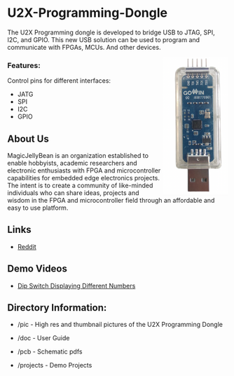 # U2X-Programming-Dongle

The U2X Programming dongle is developed to bridge USB to JTAG, SPI, I2C, and GPIO. This new USB solution can be used to program and communicate with FPGAs, MCUs. And other devices. 

<img src="pic/USB Dongle Pic.png" align="right" width= "150">

### Features:

Control pins for different interfaces:

* JATG
* SPI
* I2C
* GPIO

## About Us

MagicJellyBean is an organization established to enable hobbyists, academic researchers and electronic enthusiasts with FPGA and microcontroller capabilities for embedded edge electronics projects. The intent is to create a community of like-minded individuals who can share ideas, projects and wisdom in the FPGA and microcontroller field through an affordable and easy to use platform.

## Links

* [Reddit](https://www.reddit.com/r/magicjellybeanfpga/)

## Demo Videos

* [Dip Switch Displaying Different Numbers](https://www.youtube.com/watch?v=PhR9LzJD-3Y)


## Directory Information:

* /pic - High res and thumbnail pictures of the U2X Programming Dongle

* /doc - User Guide 

* /pcb - Schematic pdfs

* /projects - Demo Projects
